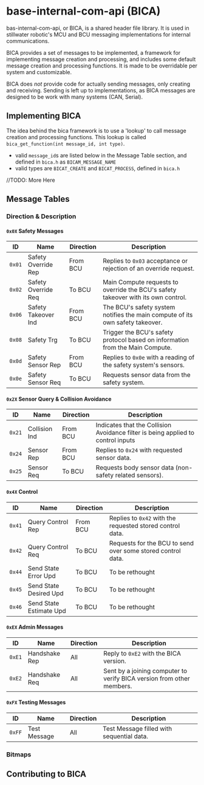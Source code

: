 # base-internal-com-api (BICA)
bas-internal-com-api, or BICA, is a shared header file library. It is used in stillwater robotic's MCU and BCU messaging implementations for internal communications.

BICA provides a set of messages to be implemented, a framework for implementing message creation and processing, and includes some default message creation and processing functions. It is made to be overridable per system and customizable.

BICA does *not* provide code for actually sending messages, only creating and receiving. Sending is left up to implementations, as BICA messages are designed to be work with many systems (CAN, Serial).

## Implementing BICA
The idea behind the bica framework is to use a 'lookup' to call message creation and processing functions. This lookup is called `bica_get_function(int message_id, int type)`. 
- valid `message_id`s are listed below in the Message Table section, and defined in `bica.h` as `BICAM_MESSAGE_NAME`
- valid types are `BICAT_CREATE` and `BICAT_PROCESS`, defined in `bica.h`

//TODO: More Here

## Message Tables
### Direction & Description
#### `0x0X` Safety Messages
| ID     | Name                    | Direction | Description             | 
| ------ | ----------------------- | --------- | ----------------------- |
| `0x01` | Safety Override Rep     | From BCU  | Replies to `0x03` acceptance or rejection of an override request. |
| `0x02` | Safety Override Req     | To BCU    | Main Compute requests to override the BCU's safety takeover with its own control. |
| `0x06` | Safety Takeover Ind     | From BCU  | The BCU's safety system notifies the main compute of its own safety takeover. |
| `0x08` | Safety Trg              | To BCU    | Trigger the BCU's safety protocol based on information from the Main Compute. |
| `0x0d` | Safety Sensor Rep       | From BCU  | Replies to `0x0e` with a reading of the safety system's sensors. |
| `0x0e` | Safety Sensor Req       | To BCU    | Requests sensor data from the safety system. |

#### `0x2X` Sensor Query & Collision Avoidance 
| ID     | Name                    | Direction | Description             | 
| ------ | ----------------------- | --------- | ----------------------- |
| `0x21` | Collision Ind           | From BCU  | Indicates that the Collision Avoidance filter is being applied to control inputs |
| `0x24` | Sensor Rep              | From BCU  | Replies to `0x24` with requested sensor data. |
| `0x25` | Sensor Req              | To BCU    | Requests body sensor data (non-safety related sensors). |

#### `0x4X` Control
| ID     | Name                    | Direction | Description             | 
| ------ | ----------------------- | --------- | ----------------------- |
| `0x41` | Query Control Rep       | From BCU  | Replies to `0x42` with the requested stored control data. |
| `0x42` | Query Control Req       | To BCU    | Requests for the BCU to send over some stored control data. |
| `0x44` | Send State Error Upd    | To BCU    | To be rethought |
| `0x45` | Send State Desired Upd  | To BCU    | To be rethought |
| `0x46` | Send State Estimate Upd | To BCU    | To be rethought |

#### `0xEX` Admin Messages
| ID     | Name                    | Direction | Description             | 
| ------ | ----------------------- | --------- | ----------------------- |
| `0xE1` | Handshake Rep           | All       | Reply to `0xE2` with the BICA version. |
| `0xE2` | Handshake Req           | All       | Sent by a joining computer to verify BICA version from other members. |

#### `0xFX` Testing Messages
| ID     | Name                    | Direction | Description             | 
| ------ | ----------------------- | --------- | ----------------------- |
| `0xFF` | Test Message            | All       | Test Message filled with sequential data. |

### Bitmaps
## Contributing to BICA